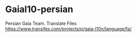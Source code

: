 Gaial10-persian
===============

Persian Gaia Team. Translate Files
https://www.transifex.com/projects/p/gaia-l10n/language/fa/
